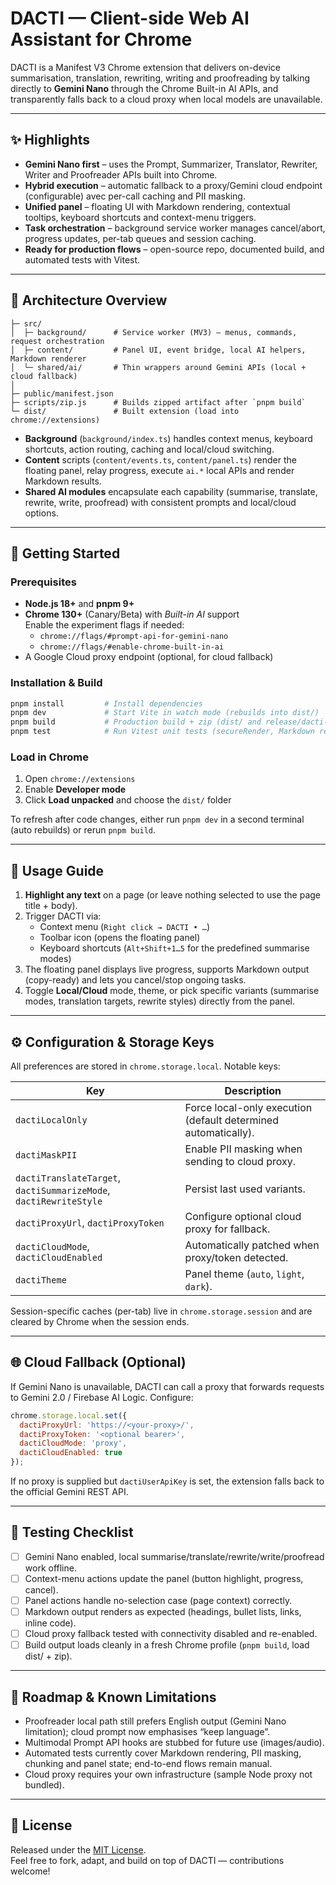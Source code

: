 # DACTI — Client-side Web AI Assistant for Chrome

DACTI is a Manifest V3 Chrome extension that delivers on-device summarisation, translation, rewriting, writing and proofreading by talking directly to **Gemini Nano** through the Chrome Built-in AI APIs, and transparently falls back to a cloud proxy when local models are unavailable.

---

## ✨ Highlights

- **Gemini Nano first** – uses the Prompt, Summarizer, Translator, Rewriter, Writer and Proofreader APIs built into Chrome.
- **Hybrid execution** – automatic fallback to a proxy/Gemini cloud endpoint (configurable) avec per-call caching and PII masking.
- **Unified panel** – floating UI with Markdown rendering, contextual tooltips, keyboard shortcuts and context-menu triggers.
- **Task orchestration** – background service worker manages cancel/abort, progress updates, per-tab queues and session caching.
- **Ready for production flows** – open-source repo, documented build, and automated tests with Vitest.

---

## 🧱 Architecture Overview

```
├─ src/
│  ├─ background/      # Service worker (MV3) – menus, commands, request orchestration
│  ├─ content/         # Panel UI, event bridge, local AI helpers, Markdown renderer
│  └─ shared/ai/       # Thin wrappers around Gemini APIs (local + cloud fallback)
│
├─ public/manifest.json
├─ scripts/zip.js      # Builds zipped artifact after `pnpm build`
└─ dist/               # Built extension (load into chrome://extensions)
```

- **Background** (`background/index.ts`) handles context menus, keyboard shortcuts, action routing, caching and local/cloud switching.
- **Content** scripts (`content/events.ts`, `content/panel.ts`) render the floating panel, relay progress, execute `ai.*` local APIs and render Markdown results.
- **Shared AI modules** encapsulate each capability (summarise, translate, rewrite, write, proofread) with consistent prompts and local/cloud options.

---

## 🚀 Getting Started

### Prerequisites

- **Node.js 18+** and **pnpm 9+**
- **Chrome 130+** (Canary/Beta) with *Built-in AI* support  
  Enable the experiment flags if needed:
  - `chrome://flags/#prompt-api-for-gemini-nano`
  - `chrome://flags/#enable-chrome-built-in-ai`
- A Google Cloud proxy endpoint (optional, for cloud fallback)

### Installation & Build

```bash
pnpm install         # Install dependencies
pnpm dev             # Start Vite in watch mode (rebuilds into dist/)
pnpm build           # Production build + zip (dist/ and release/dacti-extension.zip)
pnpm test            # Run Vitest unit tests (secureRender, Markdown rendering, etc.)
```

### Load in Chrome

1. Open `chrome://extensions`
2. Enable **Developer mode**
3. Click **Load unpacked** and choose the `dist/` folder

To refresh after code changes, either run `pnpm dev` in a second terminal (auto rebuilds) or rerun `pnpm build`.

---

## 🧭 Usage Guide

1. **Highlight any text** on a page (or leave nothing selected to use the page title + body).
2. Trigger DACTI via:
   - Context menu (`Right click → DACTI • …`)
   - Toolbar icon (opens the floating panel)
   - Keyboard shortcuts (`Alt+Shift+1…5` for the predefined summarise modes)
3. The floating panel displays live progress, supports Markdown output (copy-ready) and lets you cancel/stop ongoing tasks.
4. Toggle **Local/Cloud** mode, theme, or pick specific variants (summarise modes, translation targets, rewrite styles) directly from the panel.

---

## ⚙️ Configuration & Storage Keys

All preferences are stored in `chrome.storage.local`. Notable keys:

| Key | Description |
| --- | --- |
| `dactiLocalOnly` | Force local-only execution (default determined automatically). |
| `dactiMaskPII` | Enable PII masking when sending to cloud proxy. |
| `dactiTranslateTarget`, `dactiSummarizeMode`, `dactiRewriteStyle` | Persist last used variants. |
| `dactiProxyUrl`, `dactiProxyToken` | Configure optional cloud proxy for fallback. |
| `dactiCloudMode`, `dactiCloudEnabled` | Automatically patched when proxy/token detected. |
| `dactiTheme` | Panel theme (`auto`, `light`, `dark`). |

Session-specific caches (per-tab) live in `chrome.storage.session` and are cleared by Chrome when the session ends.

---

## 🌐 Cloud Fallback (Optional)

If Gemini Nano is unavailable, DACTI can call a proxy that forwards requests to Gemini 2.0 / Firebase AI Logic. Configure:

```js
chrome.storage.local.set({
  dactiProxyUrl: 'https://<your-proxy>/',
  dactiProxyToken: '<optional bearer>',
  dactiCloudMode: 'proxy',
  dactiCloudEnabled: true
});
```

If no proxy is supplied but `dactiUserApiKey` is set, the extension falls back to the official Gemini REST API.

---

## 🧪 Testing Checklist

- [ ] Gemini Nano enabled, local summarise/translate/rewrite/write/proofread work offline.
- [ ] Context-menu actions update the panel (button highlight, progress, cancel).
- [ ] Panel actions handle no-selection case (page context) correctly.
- [ ] Markdown output renders as expected (headings, bullet lists, links, inline code).
- [ ] Cloud proxy fallback tested with connectivity disabled and re-enabled.
- [ ] Build output loads cleanly in a fresh Chrome profile (`pnpm build`, load dist/ + zip).

---

## 📝 Roadmap & Known Limitations

- Proofreader local path still prefers English output (Gemini Nano limitation); cloud prompt now emphasises “keep language”.
- Multimodal Prompt API hooks are stubbed for future use (images/audio).
- Automated tests currently cover Markdown rendering, PII masking, chunking and panel state; end-to-end flows remain manual.
- Cloud proxy requires your own infrastructure (sample Node proxy not bundled).

---

## 📄 License

Released under the [MIT License](LICENSE).  
Feel free to fork, adapt, and build on top of DACTI — contributions welcome!
